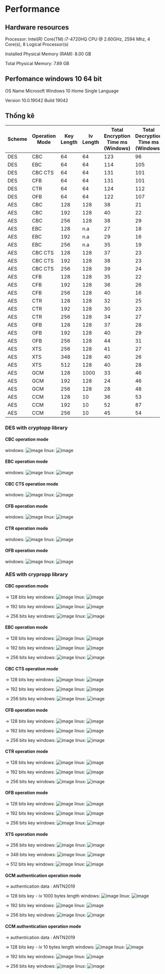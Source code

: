 # Performance

## Hardware resources

Processor:	Intel(R) Core(TM) i7-4720HQ CPU @ 2.60GHz, 2594 Mhz, 4 Core(s), 8 Logical Processor(s)

Installed Physical Memory (RAM):	8.00 GB

Total Physical Memory:	7.89 GB


## Perfomance windows 10 64 bit

OS Name	Microsoft Windows 10 Home Single Language

Version	10.0.19042 Build 19042

## Thống kê
| Scheme | Operation Mode | Key Length | Iv Length | Total Encryption Time ms (Windows) | Total Decryption Time ms (Windows) | Total Encryption Time ms (Linux) |Total Decryption Time ms (Linux) |
| ------    | -------------- | ---------- | ---------- | --------------------- | ----------------------- | -------------------- | ---------------------- |
| DES | CBC |64 |64 |123 |96 | | |
| DES | EBC | 64| 64| 114|105 | ||
| DES | CBC CTS |64 | 64|131 |101 || |
| DES | CFB | 64|64 | 131|101 | | |
| DES | CTR |64 | 64| 124|112 | | |
| DES | OFB | 64| 64| 122|107 | | |
| AES | CBC |128 |128 |38 |21 | | |
| AES | CBC | 192|128 | 40|22 | | |
| AES | CBC | 256| 128| 38|29 | | |
| AES | EBC | 128| n.a| 27|18 | | |
| AES | EBC | 192| n.a|29 | 16| | |
| AES | EBC | 256| n.a| 35|19 | | |
| AES | CBC CTS|128 | 128| 37|23 | | |
| AES | CBC CTS|192 | 128|38 |23 | | |
| AES | CBC CTS| 256|128 | 39|24 | | |
| AES | CFB |128| 128| 35| 22| | |
| AES | CFB |192| 128| 36|26 | | |
| AES | CFB |256|128 | 40| 16| | |
| AES | CTR |128| 128| 32| 25| | |
| AES | CTR |192| 128| 30|23 | | |
| AES | CTR |256|128 | 34|27 | | |
| AES | OFB |128| 128|37 |28 | | |
| AES | OFB |192| 128| 40|29 | | |
| AES | OFB |256|128 |44 | 31| | |
| AES | XTS |256| 128|41 |27 | | |
| AES | XTS |348| 128|40 | 26| | |
| AES | XTS |512|128 | 40|28 | | |
| AES | GCM |128| 1000| 33| 46| | |
| AES | GCM |192| 128| 24| 46| | |
| AES | GCM |256|128 |28 |48 | | |
| AES | CCM |128| 10|36 |53 | | |
| AES | CCM |192| 10| 52|87 | | |
| AES | CCM |256|10 | 45|54 | | |

### DES with cryptopp library

#### CBC operation mode
windows:
![image](https://user-images.githubusercontent.com/31529599/120057225-a78cfa80-c06b-11eb-8951-ff2cd99ffc7d.png)
linux:
![image](https://user-images.githubusercontent.com/31529599/120061080-a36dd680-c085-11eb-91dd-8f48b02aaaee.png)


#### EBC operation mode
windows:
![image](https://user-images.githubusercontent.com/31529599/120057255-ea4ed280-c06b-11eb-8c76-99fce400cd1e.png)
linux:
![image](https://user-images.githubusercontent.com/31529599/120061102-be404b00-c085-11eb-9348-fcb42935b8c2.png)


#### CBC CTS operation mode
windows:
![image](https://user-images.githubusercontent.com/31529599/120057261-005c9300-c06c-11eb-94ae-18474e091b68.png)
linux:
![image](https://user-images.githubusercontent.com/31529599/120061116-d3b57500-c085-11eb-8191-73da91bb4ad7.png)

#### CFB operation mode
windows:
![image](https://user-images.githubusercontent.com/31529599/120057301-3bf75d00-c06c-11eb-81ed-4005c5e7b191.png)
linux:
![image](https://user-images.githubusercontent.com/31529599/120061147-05c6d700-c086-11eb-992d-5597585f6921.png)


#### CTR operation mode
windows:
![image](https://user-images.githubusercontent.com/31529599/120057318-516c8700-c06c-11eb-83f4-0dc841044c7a.png)
linux:
![image](https://user-images.githubusercontent.com/31529599/120061171-22fba580-c086-11eb-8979-6e58504f2122.png)


#### OFB operation mode
windows:
![image](https://user-images.githubusercontent.com/31529599/120057328-5e897600-c06c-11eb-9f93-902a2828b4b7.png)
linux:
![image](https://user-images.githubusercontent.com/31529599/120061182-3444b200-c086-11eb-8578-9c93ac9f8bef.png)



### AES with crypropp library

#### CBC operation mode
-> 128 bits key
windows:
![image](https://user-images.githubusercontent.com/31529599/120057373-ca6bde80-c06c-11eb-876b-f11095c91dc9.png)
linux:
![image](https://user-images.githubusercontent.com/31529599/120061228-6e15b880-c086-11eb-9151-b8ac14c82f0e.png)


-> 192 bits key
windows:
![image](https://user-images.githubusercontent.com/31529599/120057410-f9825000-c06c-11eb-803f-73b8cab0fc61.png)
linux:
![image](https://user-images.githubusercontent.com/31529599/120061257-91d8fe80-c086-11eb-8c28-c0376c6ce7a9.png)


-> 256 bits key
windows:
![image](https://user-images.githubusercontent.com/31529599/120057416-0c952000-c06d-11eb-92c8-f2a90204cb2f.png)
linux:
![image](https://user-images.githubusercontent.com/31529599/120061276-a917ec00-c086-11eb-9ad2-e6a0325565d9.png)



#### EBC operation mode
-> 128 bits key
windows:
![image](https://user-images.githubusercontent.com/31529599/120057438-38b0a100-c06d-11eb-95f0-3d0a6b2b2421.png)
linux:
![image](https://user-images.githubusercontent.com/31529599/120061430-6dc9ed00-c087-11eb-9296-d07db96bacd1.png)

-> 192 bits key
windows:
![image](https://user-images.githubusercontent.com/31529599/120057463-7281a780-c06d-11eb-82ea-074df5e899ed.png)
linux:
![image](https://user-images.githubusercontent.com/31529599/120061444-81755380-c087-11eb-9e7d-7a83abcdb49a.png)

-> 256 bits key
windows:
![image](https://user-images.githubusercontent.com/31529599/120057480-a9f05400-c06d-11eb-890f-8396b2f94f92.png)
linux:
![image](https://user-images.githubusercontent.com/31529599/120061518-dc0eaf80-c087-11eb-85d7-5468e1650857.png)

#### CBC CTS operation mode
-> 128 bits key
windows:
![image](https://user-images.githubusercontent.com/31529599/120057492-c1c7d800-c06d-11eb-8af5-10fcf189fe62.png)
linux:
![image](https://user-images.githubusercontent.com/31529599/120061534-e92b9e80-c087-11eb-9242-8eac44ff8cbd.png)


-> 192 bits key
windows:
![image](https://user-images.githubusercontent.com/31529599/120057497-d4daa800-c06d-11eb-9f35-e3fb7e70fcef.png)
linux:
![image](https://user-images.githubusercontent.com/31529599/120061540-f183d980-c087-11eb-9558-981b9accb0d5.png)


-> 256 bits key
windows:
![image](https://user-images.githubusercontent.com/31529599/120057509-e623b480-c06d-11eb-96d9-427910d7297f.png)
linux:
![image](https://user-images.githubusercontent.com/31529599/120061561-07919a00-c088-11eb-847e-959a201d0572.png)

#### CFB operation mode
-> 128 bits key
windows:
![image](https://user-images.githubusercontent.com/31529599/120057524-005d9280-c06e-11eb-8864-8c9d64e50255.png)
linux:
![image](https://user-images.githubusercontent.com/31529599/120061579-21cb7800-c088-11eb-95ca-66bba997bb3d.png)

-> 192 bits key
windows:
![image](https://user-images.githubusercontent.com/31529599/120057547-15d2bc80-c06e-11eb-901e-92f873a2e015.png)
linux:
![image](https://user-images.githubusercontent.com/31529599/120061586-2728c280-c088-11eb-92da-c932d38110c6.png)

-> 256 bits key
windows:
![image](https://user-images.githubusercontent.com/31529599/120057554-25ea9c00-c06e-11eb-9639-7e61732ce3d2.png)
linux:
![image](https://user-images.githubusercontent.com/31529599/120061596-2f80fd80-c088-11eb-8f7c-f21c8caa5884.png)

#### CTR operation mode
-> 128 bits key
windows:
![image](https://user-images.githubusercontent.com/31529599/120057562-3ac72f80-c06e-11eb-8a31-07dae2b63b5a.png)
linux:
![image](https://user-images.githubusercontent.com/31529599/120061672-7ff85b00-c088-11eb-8fd8-b69cc4d33a35.png)

-> 192 bits key
windows:
![image](https://user-images.githubusercontent.com/31529599/120057578-503c5980-c06e-11eb-997d-06541bccc287.png)
linux:
![image](https://user-images.githubusercontent.com/31529599/120061688-8ab2f000-c088-11eb-9131-84551acc1c10.png)

-> 256 bits key
windows:
![image](https://user-images.githubusercontent.com/31529599/120057592-63e7c000-c06e-11eb-8659-5ff0d86d1d7b.png)
linux:
![image](https://user-images.githubusercontent.com/31529599/120061690-930b2b00-c088-11eb-86b0-8b630e0efd7f.png)


#### OFB operation mode
-> 128 bits key
windows:
![image](https://user-images.githubusercontent.com/31529599/120057685-38190a00-c06f-11eb-97a9-52a94d22f59b.png)
linux:
![image](https://user-images.githubusercontent.com/31529599/120061711-a6b69180-c088-11eb-8a6f-6bbafc4a65dc.png)

-> 192 bits key
windows:
![image](https://user-images.githubusercontent.com/31529599/120057693-436c3580-c06f-11eb-8e54-f5d22cfcada3.png)
linux:
![image](https://user-images.githubusercontent.com/31529599/120061718-af0ecc80-c088-11eb-900d-744a87a7bc0f.png)

-> 256 bits key
windows:
![image](https://user-images.githubusercontent.com/31529599/120057703-57179c00-c06f-11eb-981e-a0d044fdf1a8.png)
linux:
![image](https://user-images.githubusercontent.com/31529599/120061726-b7ff9e00-c088-11eb-8951-77f1c037458a.png)


#### XTS operation mode
-> 256 bits key
windows:
![image](https://user-images.githubusercontent.com/31529599/120057725-8a5a2b00-c06f-11eb-806a-3efeab4da248.png)
linux:
![image](https://user-images.githubusercontent.com/31529599/120061772-ebdac380-c088-11eb-8e5e-210ff39b3405.png)

-> 348 bits key
windows:
![image](https://user-images.githubusercontent.com/31529599/120057728-9645ed00-c06f-11eb-9d40-82245fab80bf.png)
linux:
![image](https://user-images.githubusercontent.com/31529599/120061755-d5cd0300-c088-11eb-89c9-29fceb2acf7f.png)

-> 512 bits key
windows:
![image](https://user-images.githubusercontent.com/31529599/120057736-a5c53600-c06f-11eb-856f-94cde3a96d17.png)
linux:
![image](https://user-images.githubusercontent.com/31529599/120061760-dcf41100-c088-11eb-9bc1-487ae0309157.png)


#### GCM authentication operation mode
-> authentication data : ANTN2019

-> 128 bits key - iv 1000 bytes length
windows:
![image](https://user-images.githubusercontent.com/31529599/120057822-782cbc80-c070-11eb-82d9-534190ae8132.png)
linux:
![image](https://user-images.githubusercontent.com/31529599/120062173-f302d100-c08a-11eb-83af-4e8635e2508f.png)

-> 192 bits key
windows:
![image](https://user-images.githubusercontent.com/31529599/120057835-8e3a7d00-c070-11eb-873e-a533b7e7d759.png)
linux:
![image](https://user-images.githubusercontent.com/31529599/120062188-0746ce00-c08b-11eb-9220-7eb8d9a68098.png)

-> 256 bits key
windows:
![image](https://user-images.githubusercontent.com/31529599/120057842-a3171080-c070-11eb-9281-b41021bab535.png)
linux:
![image](https://user-images.githubusercontent.com/31529599/120062207-22194280-c08b-11eb-9add-bbf54696b8c6.png)


#### CCM authentication operation mode
-> authentication data : ANTN2019

-> 128 bits key - iv 10 bytes length
windows:
![image](https://user-images.githubusercontent.com/31529599/120057852-b88c3a80-c070-11eb-8d1b-7d394ec5e134.png)
linux:
![image](https://user-images.githubusercontent.com/31529599/120062233-46751f00-c08b-11eb-8446-2870076696e5.png)

-> 192 bits key
windows:
![image](https://user-images.githubusercontent.com/31529599/120057879-dfe30780-c070-11eb-8e52-8819e751180c.png)
linux:
![image](https://user-images.githubusercontent.com/31529599/120062239-4f65f080-c08b-11eb-9cad-b7f954a243de.png)

-> 256 bits key
windows:
![image](https://user-images.githubusercontent.com/31529599/120057882-effae700-c070-11eb-973c-808634ec953b.png)
linux:
![image](https://user-images.githubusercontent.com/31529599/120062250-58ef5880-c08b-11eb-98d1-b3938036fbe3.png)
